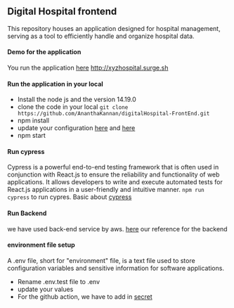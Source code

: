 ## Digital Hospital frontend
This repository houses an application designed for hospital management, 
serving as a tool to efficiently handle and organize hospital data.

#### Demo for the application
You run the application [here](http://xyzhospital.surge.sh) http://xyzhospital.surge.sh

#### Run the application in your local
* Install the node js and the version 14.19.0
* clone the code in your local `git clone https://github.com/AnanthaKannan/digitalHospital-FrontEnd.git`
* npm install
* update your configuration [here](cypress/config)  and [here](src/config/index.ts)
* npm start

#### Run cypress
Cypress is a powerful end-to-end testing framework that is often used in conjunction with React.js to ensure the reliability and functionality of web applications. It allows developers to write and execute automated tests for React.js applications in a user-friendly and intuitive manner.
`npm run cypress` to run cypres. Basic about [cypress](./CYPRESS.md)

#### Run Backend
we have used back-end service by aws. [here](https://github.com/AnanthaKannan/xyzHospital-backend)
our reference for the backend

#### environment file setup
A .env file, short for "environment" file, is a text file used to store configuration variables and sensitive information for software applications.
* Rename .env.test file to .env
* update your values
* For the github action, we have to add in [secret](https://github.com/AnanthaKannan/xyzHospital-backend/settings/secrets/actions)
